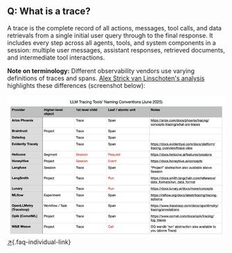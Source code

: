 ## Q: What is a trace?

A trace is the complete record of all actions, messages, tool calls, and data retrievals from a single initial user query through to the final response. It includes every step across all agents, tools, and system components in a session: multiple user messages, assistant responses, retrieved documents, and intermediate tool interactions.

**Note on terminology:** Different observability vendors use varying definitions of traces and spans. [Alex Strick van Linschoten's analysis](https://mlops.systems/posts/2025-06-04-instrumenting-an-agentic-app-with-arize-phoenix-and-litellm.html#llm-tracing-tools-naming-conventions-june-2025) highlights these differences (screenshot below):

![Vendor differences in trace definitions as of 2025-07-02](alex.jpeg) [↗](/blog/posts/evals-faq/what-is-a-trace.html){.faq-individual-link}